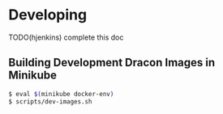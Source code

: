 # Developing

TODO(hjenkins) complete this doc


## Building Development Dracon Images in Minikube

```bash
$ eval $(minikube docker-env)
$ scripts/dev-images.sh
```
